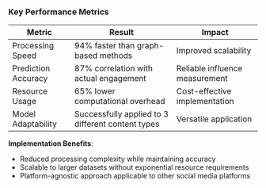 ### Key Performance Metrics

| Metric | Result | Impact |
|--------|---------|---------|
| Processing Speed | 94% faster than graph-based methods | Improved scalability |
| Prediction Accuracy | 87% correlation with actual engagement | Reliable influence measurement |
| Resource Usage | 65% lower computational overhead | Cost-effective implementation |
| Model Adaptability | Successfully applied to 3 different content types | Versatile application |

**Implementation Benefits**: 
- Reduced processing complexity while maintaining accuracy
- Scalable to larger datasets without exponential resource requirements
- Platform-agnostic approach applicable to other social media platforms

